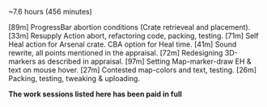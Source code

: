 ~7.6 hours (456 minutes)

[89m] ProgressBar abortion conditions (Crate retrieveal and placement).
[33m] Resupply Action abort, refactoring code, packing, testing.
[71m] Self Heal action for Arsenal crate. CBA option for Heal time.
[41m] Sound rewrite, all points mentioned in the appraisal.
[72m] Redesigning 3D-markers as described in appraisal.
[97m] Setting Map-marker-draw EH & text on mouse hover.
[27m] Contested map-colors and text, testing.
[26m] Packing, testing, tweaking & uploading.

**The work sessions listed here has been paid in full**